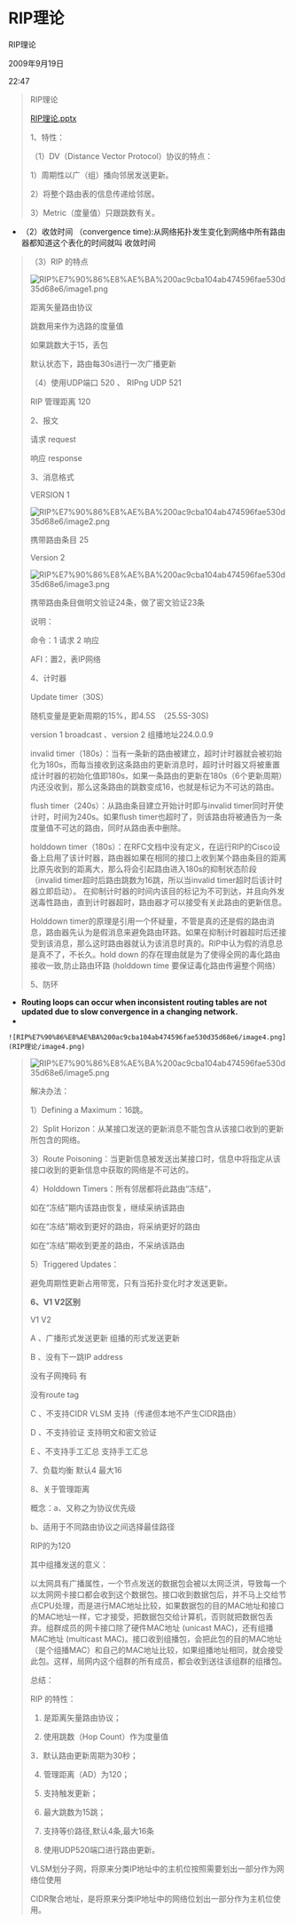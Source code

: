 # RIP理论

RIP理论

2009年9月19日

22:47

> RIP理论
> 
> 
> [RIP理论.pptx](RIP理论/RIP理论.pptx)
> 
> 1、特性：
> 
> （1）DV（Distance Vector Protocol）协议的特点：
> 
> 1）周期性以广（组）播向邻居发送更新。
> 
> 2）将整个路由表的信息传递给邻居。
> 
> 3）Metric（度量值）只跟跳数有关。
> 
- （2）收敛时间 （convergence time):从网络拓扑发生变化到网络中所有路由器都知道这个表化的时间就叫 收敛时间

> 
> 
> 
> （3）RIP 的特点
> 
> ![RIP%E7%90%86%E8%AE%BA%200ac9cba104ab474596fae530d35d68e6/image1.png](RIP理论/image1.png)
> 
> 距离矢量路由协议
> 
> 跳数用来作为选路的度量值
> 
> 如果跳数大于15，丢包
> 
> 默认状态下，路由每30s进行一次广播更新
> 
> （4）使用UDP端口 520 、 RIPng UDP 521
> 
> RIP 管理距离 120
> 
> 2、报文
> 
> 请求 request
> 
> 响应 response
> 
> 3、消息格式
> 
> VERSION 1
> 
> ![RIP%E7%90%86%E8%AE%BA%200ac9cba104ab474596fae530d35d68e6/image2.png](RIP理论/image2.png)
> 
> 携带路由条目 25
> 
> Version 2
> 
> ![RIP%E7%90%86%E8%AE%BA%200ac9cba104ab474596fae530d35d68e6/image3.png](RIP理论/image3.png)
> 
> 携带路由条目做明文验证24条，做了密文验证23条
> 
> 说明：
> 
> 命令：1 请求 2 响应
> 
> AFI：置2，表IP网络
> 
> 4、计时器
> 
> Update timer（30S）
> 
> 随机变量是更新周期的15%，即4.5S　（25.5S-30S)
> 
> version 1 broadcast 、version 2 组播地址224.0.0.9
> 
> invalid timer（180s）：当有一条新的路由被建立，超时计时器就会被初始化为180s，而每当接收到这条路由的更新消息时，超时计时器又将被重置成计时器的初始化值即180s，如果一条路由的更新在180s（6个更新周期）内还没收到，那么这条路由的跳数变成16，也就是标记为不可达的路由。
> 
> flush timer（240s）：从路由条目建立开始计时即与invalid timer同时开使计时，时间为240s。如果flush timer也超时了，则该路由将被通告为一条度量值不可达的路由，同时从路由表中删除。
> 
> holddown timer（180s）：在RFC文档中没有定义，在运行RIP的Cisco设备上启用了该计时器，路由器如果在相同的接口上收到某个路由条目的距离比原先收到的距离大，那么将会引起路由进入180s的抑制状态阶段（invalid timer超时后路由跳数为16跳，所以当invalid timer超时后该计时器立即启动）。 在抑制计时器的时间内该目的标记为不可到达，并且向外发送毒性路由，直到计时器超时，路由器才可以接受有关此路由的更新信息。
> 
> Holddown timer的原理是引用一个怀疑量，不管是真的还是假的路由消息，路由器先认为是假消息来避免路由环路。如果在抑制计时器超时后还接受到该消息，那么这时路由器就认为该消息时真的。RIP中认为假的消息总是真不了，不长久。hold down 的存在理由就是为了使得全网的毒化路由接收一致,防止路由环路 (holddown time 要保证毒化路由传遍整个网络）
> 
> 5、防环
> 
- **Routing loops can occur when inconsistent routing tables are not updated due to slow convergence in a changing network.**
- 
    
    ![RIP%E7%90%86%E8%AE%BA%200ac9cba104ab474596fae530d35d68e6/image4.png](RIP理论/image4.png)
    

> 
> 
> 
> ![RIP%E7%90%86%E8%AE%BA%200ac9cba104ab474596fae530d35d68e6/image5.png](RIP理论/image5.png)
> 
> 解决办法：
> 
> 1）Defining a Maximum：16跳。
> 
> 2）Split Horizon：从某接口发送的更新消息不能包含从该接口收到的更新所包含的网络。
> 
> 3）Route Poisoning：当更新信息被发送出某接口时，信息中将指定从该接口收到的更新信息中获取的网络是不可达的。
> 
> 4）Holddown Timers：所有邻居都将此路由“冻结”，
> 
> 如在“冻结”期内该路由恢复，继续采纳该路由
> 
> 如在“冻结”期收到更好的路由，将采纳更好的路由
> 
> 如在“冻结”期收到更差的路由，不采纳该路由
> 
> 5）Triggered Updates：
> 
> 避免周期性更新占用带宽，只有当拓扑变化时才发送更新。
> 
> **6、V1 V2区别**
> 
> V1 V2
> 
> A 、广播形式发送更新 组播的形式发送更新
> 
> B 、没有下一跳IP address
> 
> 没有子网掩码 有
> 
> 没有route tag
> 
> C 、不支持CIDR VLSM 支持（传递但本地不产生CIDR路由）
> 
> D 、不支持验证 支持明文和密文验证
> 
> E 、不支持手工汇总 支持手工汇总
> 
> 7、负载均衡 默认4 最大16
> 
> 8、关于管理距离
> 
> 概念：a、又称之为协议优先级
> 
> b、适用于不同路由协议之间选择最佳路径
> 
> RIP的为120
> 
> 其中组播发送的意义：
> 
> 以太网具有广播属性，一个节点发送的数据包会被以太网泛洪，导致每一个以太网网卡接口都会收到这个数据包。接口收到数据包后，并不马上交给节点CPU处理，而是进行MAC地址比较，如果数据包的目的MAC地址和接口的MAC地址一样，它才接受，把数据包交给计算机，否则就把数据包丢弃。组群成员的网卡接口除了硬件MAC地址 (unicast MAC)，还有组播MAC地址 (multicast MAC)。接口收到组播包，会把此包的目的MAC地址 （是个组播MAC）和自己的MAC地址比较，如果组播地址相同，就会接受此包。这样，局网内这个组群的所有成员，都会收到送往该组群的组播包。
> 
> 总结：
> 
> RIP 的特性：
> 
> 1. 是距离矢量路由协议；
> 
> 2. 使用跳数（Hop Count）作为度量值
> 
> 3．默认路由更新周期为30秒；
> 
> 4. 管理距离（AD）为120；
> 
> 5. 支持触发更新；
> 
> 6. 最大跳数为15跳；
> 
> 7. 支持等价路径,默认4条,最大16条
> 
> 8. 使用UDP520端口进行路由更新。
> 
> VLSM划分子网，将原来分类IP地址中的主机位按照需要划出一部分作为网络位使用
> 
> CIDR聚合地址，是将原来分类IP地址中的网络位划出一部分作为主机位使用。
>